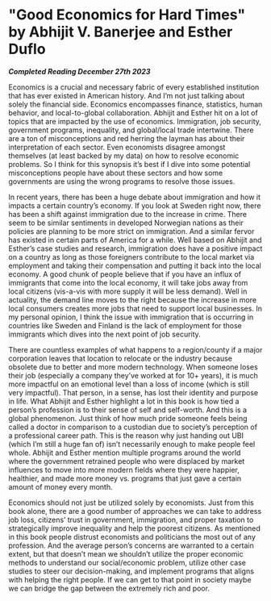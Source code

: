 # "Good Economics for Hard Times" by Abhijit V. Banerjee and Esther Duflo

***Completed Reading December 27th 2023***

Economics is a crucial and necessary fabric of every established institution that has ever existed in American history. And I’m not just talking about solely the financial side. Economics encompasses finance, statistics, human behavior, and local-to-global collaboration. Abhijit and Esther hit on a lot of topics that are impacted by the use of economics. Immigration, job security, government programs, inequality, and global/local trade intertwine. There are a ton of misconceptions and red herring the layman has about their interpretation of each sector. Even economists disagree amongst themselves (at least backed by my data) on how to resolve economic problems. So I think for this synopsis it’s best if I dive into some potential misconceptions people have about these sectors and how some governments are using the wrong programs to resolve those issues.

In recent years, there has been a huge debate about immigration and how it impacts a certain country’s economy. If you look at Sweden right now, there has been a shift against immigration due to the increase in crime. There seem to be similar sentiments in developed Norwegian nations as their policies are planning to be more strict on immigration. And a similar fervor has existed in certain parts of America for a while. Well based on Abhijit and Esther’s case studies and research, immigration does have a positive impact on a country as long as those foreigners contribute to the local market via employment and taking their compensation and putting it back into the local economy. A good chunk of people believe that if you have an influx of immigrants that come into the local economy, it will take jobs away from local citizens (vis-a-vis with more supply it will be less demand). Well in actuality, the demand line moves to the right because the increase in more local consumers creates more jobs that need to support local businesses. In my personal opinion, I think the issue with immigration that is occurring in countries like Sweden and Finland is the lack of employment for those immigrants which dives into the next point of job security.

There are countless examples of what happens to a region/county if a major corporation leaves that location to relocate or the industry because obsolete due to better and more modern technology. When someone loses their job (especially a company they’ve worked at for 10+ years), it is much more impactful on an emotional level than a loss of income (which is still very impactful). That person, in a sense, has lost their identity and purpose in life. What Abhijit and Esther highlight a lot in this book is how tied a person’s profession is to their sense of self and self-worth. And this is a global phenomenon. Just think of how much pride someone feels being called a doctor in comparison to a custodian due to society’s perception of a professional career path. This is the reason why just handing out UBI (which I’m still a huge fan of) isn’t necessarily enough to make people feel whole. Abhijit and Esther mention multiple programs around the world where the government retrained people who were displaced by market influences to move into more modern fields where they were happier, healthier, and made more money vs. programs that just gave a certain amount of money every month.

Economics should not just be utilized solely by economists. Just from this book alone, there are a good number of approaches we can take to address job loss, citizens’ trust in government, immigration, and proper taxation to strategically improve inequality and help the poorest citizens. As mentioned in this book people distrust economists and politicians the most out of any profession. And the average person’s concerns are warranted to a certain extent, but that doesn’t mean we shouldn’t utilize the proper economic methods to understand our social/economic problem, utilize other case studies to steer our decision-making, and implement programs that aligns with helping the right people. If we can get to that point in society maybe we can bridge the gap between the extremely rich and poor.
